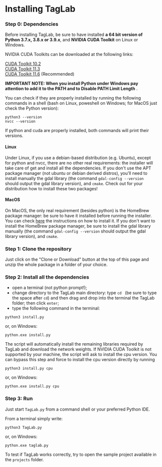 # Installing TagLab

### Step 0: Dependencies
Before installing TagLab, be sure to have installed __a 64 bit version of Python 3.7.x, 3.8.x or 3.9.x__, and __NVIDIA CUDA Toolkit__ on Linux or Windows. 

NVIDIA CUDA Toolkits can be downloaded at the following links:

[CUDA Toolkit 10.2](https://developer.nvidia.com/cuda-10.2-download-archive)<br>
[CUDA Toolkit 11.3](https://developer.nvidia.com/cuda-11.3.0-download-archive)<br>
[CUDA Toolkit 11.6](https://developer.nvidia.com/cuda-11-6-0-download-archive) (Recommended)<br>

__IMPORTANT NOTE: When you install Python under Windows pay attention to add it to the PATH and to Disable PATH Limit Length__ .

You can check if they are properly installed by running the following commands in a shell (bash on Linux, poweshell on Windows; for MacOS just check the Python version):

```
python3 --version
nvcc --version
```
If python and cuda are properly installed, both commands will print their versions.

#### Linux

Under Linux, if you use a debian-based distribution (e.g. Ubuntu), except for python and nvcc, there are no other real requirements: the installer will take care of get and install all the dependencies. If you don't use the APT package manager (not ubuntu or debian derived distros), you'll need to install manually the gdal library (the command `gdal-config --version` should output the gdal library version), and `cmake`. Check out for your distribution how to install these two packages!

#### MacOS

On MacOS, the only real requirement (besides python) is the HomeBrew package manager: be sure to have it installed before running the installer. You can check [here](https://brew.sh/) the instructions on how to install it. If you don't want to install the HomeBrew package manager, be sure to install the gdal library manually (the command `gdal-config --version` should output the gdal library version), and `cmake`.

### Step 1: Clone the repository
Just click on the "Clone or Download" button at the top of this page and unzip the whole package in a folder of your choice.

### Step 2: Install all the dependencies

- open a terminal (not python prompt!);
- change directory to the TagLab main directory: type `cd ` (be sure to type the space after `cd`) and then drag and drop into the terminal the TagLab folder; then click `enter`;
- type the following command in the terminal:

```
python3 install.py
```
or, on Windows:

```
python.exe install.py
```

The script will automatically install the remaining libraries required by TagLab and download the network weights.
If NVIDIA CUDA Toolkit is not supported by your machine, the script will ask to install the cpu version.
You can bypass this step and force to install the cpu version directly by running
```
python3 install.py cpu
```
or, on Windows:

```
python.exe install.py cpu
```

### Step 3: Run
Just start `TagLab.py` from a command shell or your preferred Python IDE.

From a terminal simply write:

```
python3 TagLab.py
```
or, on Windows:

```
python.exe taglab.py
```

To test if TagLab works correctly, try to open the sample project available in the `projects` folder.
